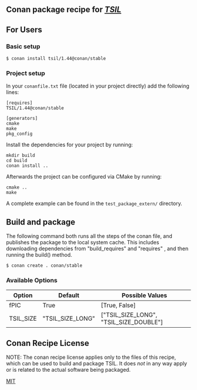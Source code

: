 ## Conan package recipe for [*TSIL*](https://www.niu.edu/spmartin/TSIL/)


## For Users

### Basic setup

    $ conan install tsil/1.44@conan/stable

### Project setup

In your `conanfile.txt` file (located in your project directly) add
the following lines:

    [requires]
    TSIL/1.44@conan/stable

    [generators]
    cmake
    make
    pkg_config

Install the dependencies for your project by running:

    mkdir build
    cd build
    conan install ..

Afterwards the project can be configured via CMake by running:

    cmake ..
    make

A complete example can be found in the `test_package_extern/`
directory.


## Build and package

The following command both runs all the steps of the conan file, and
publishes the package to the local system cache.  This includes
downloading dependencies from "build_requires" and "requires" , and
then running the build() method.

    $ conan create . conan/stable


### Available Options

| Option        | Default          | Possible Values                          |
| ------------- |------------------|------------------------------------------|
| fPIC          | True             |  [True, False]                           |
| TSIL_SIZE     | "TSIL_SIZE_LONG" |  ["TSIL_SIZE_LONG", "TSIL_SIZE_DOUBLE"]  |


## Conan Recipe License

NOTE: The conan recipe license applies only to the files of this
recipe, which can be used to build and package TSIL.  It does *not* in
any way apply or is related to the actual software being packaged.

[MIT](LICENSE)
